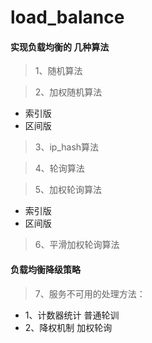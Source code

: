 # load_balance
####  实现负载均衡的 几种算法

> 1、随机算法

> 2、加权随机算法
* 索引版
* 区间版

> 3、ip_hash算法

> 4、轮询算法

> 5、加权轮询算法
* 索引版 
* 区间版

> 6、平滑加权轮询算法


####  负载均衡降级策略
> 7、服务不可用的处理方法：
* 1、计数器统计
普通轮训
*  2、降权机制
加权轮询

